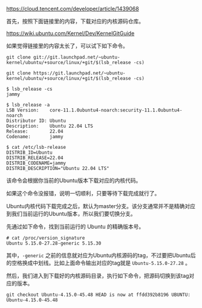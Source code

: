 https://cloud.tencent.com/developer/article/1439068

首先，按照下面链接里的内容，下载对应的内核源码仓库。

https://wiki.ubuntu.com/Kernel/Dev/KernelGitGuide

如果觉得链接里的内容太长了，可以试下如下命令。

```
git clone git://git.launchpad.net/~ubuntu-kernel/ubuntu/+source/linux/+git/$(lsb_release -cs)

git clone https://git.launchpad.net/~ubuntu-kernel/ubuntu/+source/linux/+git/$(lsb_release -cs)
```


```
$ lsb_release -cs
jammy

$ lsb_release -a
LSB Version:    core-11.1.0ubuntu4-noarch:security-11.1.0ubuntu4-noarch
Distributor ID: Ubuntu
Description:    Ubuntu 22.04 LTS
Release:        22.04
Codename:       jammy

$ cat /etc/lsb-release
DISTRIB_ID=Ubuntu
DISTRIB_RELEASE=22.04
DISTRIB_CODENAME=jammy
DISTRIB_DESCRIPTION="Ubuntu 22.04 LTS"
```

该命令会根据你当前的Ubuntu版本下载对应的内核代码。

如果这个命令没报错，说明一切顺利，只要等待下载完成就行了。

Ubuntu内核代码下载完成之后，默认为master分支。该分支通常并不是精确对应到我们当前运行的Ubuntu版本，所以我们要切换分支。

先通过如下命令，找到当前运行的 Ubuntu 的精确版本号。

```
# cat /proc/version_signature
Ubuntu 5.15.0-27.28-generic 5.15.30
```

其中，`-generic` 之前的信息就对应为Ubuntu内核源码的tag，不过要把Ubuntu后的空格换成中划线。比如上面命令输出对应的tag就是 `Ubuntu-5.15.0-27.28` 。

然后，我们进入到下载好的内核源码目录，执行如下命令，把源码切换到该tag对应的版本。

```
git checkout Ubuntu-4.15.0-45.48 HEAD is now at ffdd392b8196 UBUNTU: Ubuntu-4.15.0-45.48
```
